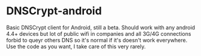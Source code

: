 # DNSCrypt-android

Basic DNSCrypt client for Android, still a beta. Should work with any android 4.4+ devices but lot of public wifi in companies and all 3G/4G connections forbid to queyr others DNS so it's normal if it's doesn't work everywhere.
Use the code as you want, I take care of this very rarely.
